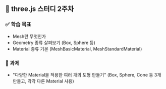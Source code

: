 ## 💬 three.js 스터디 2주차

### ✅ 학습 목표

- Mesh란 무엇인가
- Geometry 종류 살펴보기 (Box, Sphere 등)
- Material 종류 기본 (MeshBasicMaterial, MeshStandardMaterial)

### 🧩 과제

- "다양한 Material을 적용한 여러 개의 도형 만들기"
  (Box, Sphere, Cone 등 3개 만들고, 각각 다른 Material 사용)
